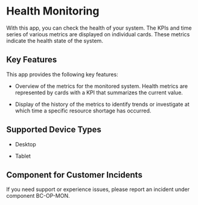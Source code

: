 <!-- loio60e87dc88f8f4b33b0417349270dcd9c -->

# Health Monitoring



With this app, you can check the health of your system. The KPIs and time series of various metrics are displayed on individual cards. These metrics indicate the health state of the system.



<a name="loio60e87dc88f8f4b33b0417349270dcd9c__section_scw_dsn_m5b"/>

## Key Features

This app provides the following key features: 

-   Overview of the metrics for the monitored system. Health metrics are represented by cards with a KPI that summarizes the current value.

-   Display of the history of the metrics to identify trends or investigate at which time a specific resource shortage has occurred. 




<a name="loio60e87dc88f8f4b33b0417349270dcd9c__section_hvk_jsn_m5b"/>

## Supported Device Types

-   Desktop

-   Tablet




<a name="loio60e87dc88f8f4b33b0417349270dcd9c__section_qqz_lsn_m5b"/>

## Component for Customer Incidents

If you need support or experience issues, please report an incident under component BC-OP-MON. 

